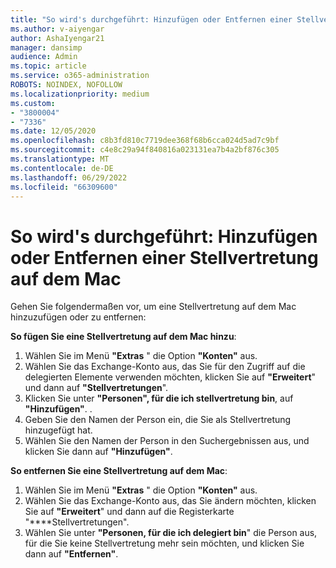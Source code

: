 ```yaml
---
title: "So wird's durchgeführt: Hinzufügen oder Entfernen einer Stellvertretung auf dem Mac"
ms.author: v-aiyengar
author: AshaIyengar21
manager: dansimp
audience: Admin
ms.topic: article
ms.service: o365-administration
ROBOTS: NOINDEX, NOFOLLOW
ms.localizationpriority: medium
ms.custom:
- "3800004"
- "7336"
ms.date: 12/05/2020
ms.openlocfilehash: c8b3fd810c7719dee368f68b6cca024d5ad7c9bf
ms.sourcegitcommit: c4e8c29a94f840816a023131ea7b4a2bf876c305
ms.translationtype: MT
ms.contentlocale: de-DE
ms.lasthandoff: 06/29/2022
ms.locfileid: "66309600"
---
```

# <a name="how-to-add-or-remove-a-delegate-in-mac"></a>So wird's durchgeführt: Hinzufügen oder Entfernen einer Stellvertretung auf dem Mac

Gehen Sie folgendermaßen vor, um eine Stellvertretung auf dem Mac hinzuzufügen oder zu entfernen:

**So fügen Sie eine Stellvertretung auf dem Mac hinzu**:

1. Wählen Sie im Menü **"Extras** " die Option **"Konten"** aus.
1. Wählen Sie das Exchange-Konto aus, das Sie für den Zugriff auf die delegierten Elemente verwenden möchten, klicken Sie auf **"Erweitert**" und dann auf **"Stellvertretungen**".
1. Klicken Sie unter **"Personen", für die ich stellvertretung bin**, auf **"Hinzufügen"**. .
1. Geben Sie den Namen der Person ein, die Sie als Stellvertretung hinzugefügt hat.
1. Wählen Sie den Namen der Person in den Suchergebnissen aus, und klicken Sie dann auf **"Hinzufügen"**.
 
**So entfernen Sie eine Stellvertretung auf dem Mac**:

1. Wählen Sie im Menü **"Extras** " die Option **"Konten"** aus.
1. Wählen Sie das Exchange-Konto aus, das Sie ändern möchten, klicken Sie auf **"Erweitert**" und dann auf die Registerkarte "****Stellvertretungen".
1. Wählen Sie unter **"Personen, für die ich delegiert bin**" die Person aus, für die Sie keine Stellvertretung mehr sein möchten, und klicken Sie dann auf **"Entfernen"**.
